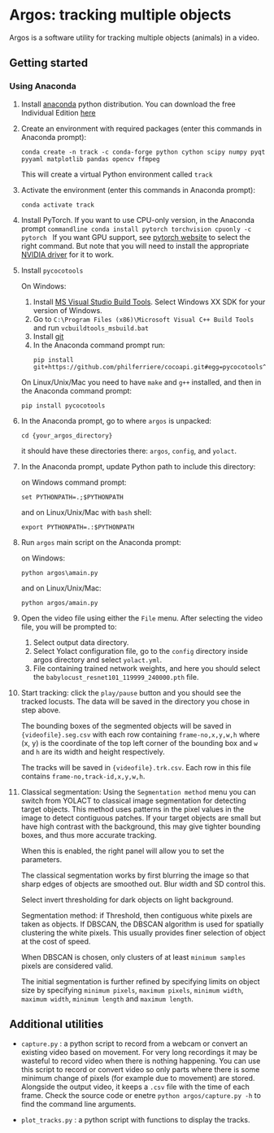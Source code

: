 # Argos: tracking multiple objects
Argos is a software utility for tracking multiple objects (animals) in a video.

## Getting started

### Using Anaconda
1. Install [anaconda](https://www.anaconda.com/) python
   distribution. You can download the free Individual Edition
   [here](https://www.anaconda.com/products/individual#Downloads)
   
2. Create an environment with required packages (enter this commands
   in Anaconda prompt): 
   
   ```commandline 
   conda create -n track -c conda-forge python cython scipy numpy pyqt pyyaml matplotlib pandas opencv ffmpeg
   ``` 
   
   This will create a virtual Python environment called `track`
   
3. Activate the environment (enter this commands in Anaconda prompt):

   ```commandline
   conda activate track
   ```
   
4. Install PyTorch. If you want to use CPU-only version, in the
   Anaconda prompt ```commandline conda install pytorch torchvision
   cpuonly -c pytorch ``` If you want GPU support, see [pytorch
   website](https://pytorch.org/get-started/locally/) to select the
   right command. But note that you will need to install the
   appropriate [NVIDIA
   driver](https://www.nvidia.com/Download/index.aspx) for it to work.
   
5. Install `pycocotools`

   On Windows:
     1. Install [MS Visual Studio Build
        Tools](https://go.microsoft.com/fwlink/?LinkId=691126). Select
        Windows XX SDK for your version of Windows.
     2. Go to `C:\Program Files (x86)\Microsoft Visual C++ Build
        Tools` and run `vcbuildtools_msbuild.bat`
     3. Install [git](https://git-scm.com/downloads)
     4. In the Anaconda command prompt run:
        ```commandline
        pip install git+https://github.com/philferriere/cocoapi.git#egg=pycocotools^&subdirectory=PythonAPI
        ```

   On Linux/Unix/Mac you need to have `make` and `g++` installed, and then in the Anaconda command prompt:
   ```commandline
   pip install pycocotools
   ```
   
6. In the Anaconda prompt, go to where `argos` is unpacked:
   ```commandline
   cd {your_argos_directory} 
   ```
   it should have these directories there: `argos`, `config`, and `yolact`.
   
7. In the Anaconda prompt, update Python path to include this directory:

   on Windows command prompt:
   ```commandline
   set PYTHONPATH=.;$PYTHONPATH
   ```
   and on Linux/Unix/Mac with `bash` shell:
   ```commandline
   export PYTHONPATH=.:$PYTHONPATH
   ```
   
8. Run `argos` main script on the Anaconda prompt:

   on Windows: 
   ```commandline
   python argos\amain.py
   ```
   and on Linux/Unix/Mac:
   ```commandline
   python argos/amain.py
   ```
   
 9. Open the video file using either the `File` menu. After selecting
    the video file, you will be prompted to:
    1. Select output data directory. 
    2. Select Yolact configuration file, go to the `config` directory
       inside argos directory and select `yolact.yml`.
    3. File containing trained network weights, and here you should
       select the `babylocust_resnet101_119999_240000.pth` file.
    
 10. Start tracking: click the `play/pause` button and you should see
     the tracked locusts. The data will be saved in the directory you
     chose in step above.
 
     The bounding boxes of the segmented objects will be saved in
     `{videofile}.seg.csv` with each row containing `frame-no,x,y,w,h`
     where (x, y) is the coordinate of the top left corner of the
     bounding box and `w` and `h` are its width and height
     respectively.
     
     The tracks will be saved in `{videofile}.trk.csv`. Each row in
     this file contains `frame-no,track-id,x,y,w,h`.
     
 11. Classical segmentation: Using the `Segmentation method` menu you
     can switch from YOLACT to classical image segmentation for
     detecting target objects.  This method uses patterns in the pixel
     values in the image to detect contiguous patches. If your target
     objects are small but have high contrast with the background,
     this may give tighter bounding boxes, and thus more
     accurate tracking.
	 
	 When this is enabled, the right panel will allow you to set the 
	 parameters.
	 
	 The classical segmentation works by first blurring the image so
	 that sharp edges of objects are smoothed out. Blur width and SD
	 control this.
	 
	 Select invert thresholding for dark objects on light background.
	 
	 Segmentation method: if Threshold, then contiguous white pixels 
	 are taken as objects. If DBSCAN, the DBSCAN algorithm is used 
	 for spatially clustering the white pixels. This usually provides
	 finer selection of object at the cost of speed.
	 
	 When DBSCAN is chosen, only clusters of at least `minimum samples`
	 pixels are considered valid.
	 
	 The initial segmentation is further refined by specifying limits
     on object size by specifying `minimum pixels`, `maximum pixels`,
     `minimum width`, `maximum width`, `minimum length` and `maximum
     length`.
     

## Additional utilities
- `capture.py` : a python script to record from a webcam or convert an
  existing video based on movement. For very long recordings it may be
  wasteful to record video when there is nothing happening. You can
  use this script to record or convert video so only parts where there
  is some minimum change of pixels (for example due to movement) are
  stored. Alongside the output video, it keeps a `.csv` file with the
  time of each frame. Check the source code or enetre `python
  argos/capture.py -h` to find the command line arguments.

- `plot_tracks.py` : a python script with functions to display the tracks.
